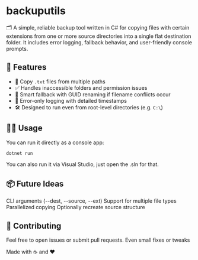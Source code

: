 # backuputils
🗂️ A simple, reliable backup tool written in C# for copying files with certain extensions from one or more source directories into a single flat destination folder. It includes error logging, fallback behavior, and user-friendly console prompts.

## 🚀 Features
- 📁 Copy `.txt` files from multiple paths
- ✅ Handles inaccessible folders and permission issues
- 🧠 Smart fallback with GUID renaming if filename conflicts occur
- 📝 Error-only logging with detailed timestamps
- 🛠️ Designed to run even from root-level directories (e.g. `C:\`)

## 🧑‍💻 Usage
You can run it directly as a console app:
```bash
dotnet run
```
You can also run it via Visual Studio, just open the .sln for that.

## 📦 Future Ideas
CLI arguments (--dest, --source, --ext)
Support for multiple file types
Parallelized copying
Optionally recreate source structure

## 🤝 Contributing
Feel free to open issues or submit pull requests. Even small fixes or tweaks

Made with ☕ and ❤️
